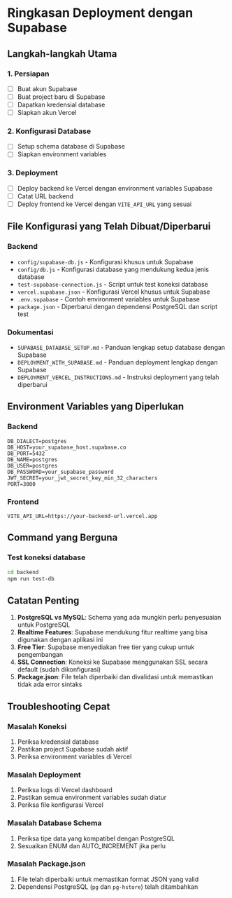 # Ringkasan Deployment dengan Supabase

## Langkah-langkah Utama

### 1. Persiapan
- [ ] Buat akun Supabase
- [ ] Buat project baru di Supabase
- [ ] Dapatkan kredensial database
- [ ] Siapkan akun Vercel

### 2. Konfigurasi Database
- [ ] Setup schema database di Supabase
- [ ] Siapkan environment variables

### 3. Deployment
- [ ] Deploy backend ke Vercel dengan environment variables Supabase
- [ ] Catat URL backend
- [ ] Deploy frontend ke Vercel dengan `VITE_API_URL` yang sesuai

## File Konfigurasi yang Telah Dibuat/Diperbarui

### Backend
- `config/supabase-db.js` - Konfigurasi khusus untuk Supabase
- `config/db.js` - Konfigurasi database yang mendukung kedua jenis database
- `test-supabase-connection.js` - Script untuk test koneksi database
- `vercel.supabase.json` - Konfigurasi Vercel khusus untuk Supabase
- `.env.supabase` - Contoh environment variables untuk Supabase
- `package.json` - Diperbarui dengan dependensi PostgreSQL dan script test

### Dokumentasi
- `SUPABASE_DATABASE_SETUP.md` - Panduan lengkap setup database dengan Supabase
- `DEPLOYMENT_WITH_SUPABASE.md` - Panduan deployment lengkap dengan Supabase
- `DEPLOYMENT_VERCEL_INSTRUCTIONS.md` - Instruksi deployment yang telah diperbarui

## Environment Variables yang Diperlukan

### Backend
```
DB_DIALECT=postgres
DB_HOST=your_supabase_host.supabase.co
DB_PORT=5432
DB_NAME=postgres
DB_USER=postgres
DB_PASSWORD=your_supabase_password
JWT_SECRET=your_jwt_secret_key_min_32_characters
PORT=3000
```

### Frontend
```
VITE_API_URL=https://your-backend-url.vercel.app
```

## Command yang Berguna

### Test koneksi database
```bash
cd backend
npm run test-db
```

## Catatan Penting

1. **PostgreSQL vs MySQL**: Schema yang ada mungkin perlu penyesuaian untuk PostgreSQL
2. **Realtime Features**: Supabase mendukung fitur realtime yang bisa digunakan dengan aplikasi ini
3. **Free Tier**: Supabase menyediakan free tier yang cukup untuk pengembangan
4. **SSL Connection**: Koneksi ke Supabase menggunakan SSL secara default (sudah dikonfigurasi)
5. **Package.json**: File telah diperbaiki dan divalidasi untuk memastikan tidak ada error sintaks

## Troubleshooting Cepat

### Masalah Koneksi
1. Periksa kredensial database
2. Pastikan project Supabase sudah aktif
3. Periksa environment variables di Vercel

### Masalah Deployment
1. Periksa logs di Vercel dashboard
2. Pastikan semua environment variables sudah diatur
3. Periksa file konfigurasi Vercel

### Masalah Database Schema
1. Periksa tipe data yang kompatibel dengan PostgreSQL
2. Sesuaikan ENUM dan AUTO_INCREMENT jika perlu

### Masalah Package.json
1. File telah diperbaiki untuk memastikan format JSON yang valid
2. Dependensi PostgreSQL (`pg` dan `pg-hstore`) telah ditambahkan